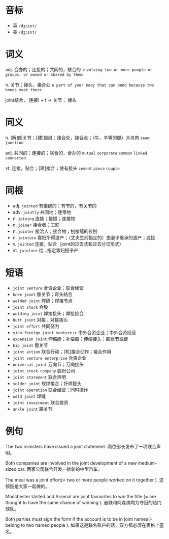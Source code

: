 # 音标

- 英 `/dʒɔint/`
- 美 `/dʒɔɪnt/`

# 词义

adj. 合办的；连接的；共同的，联合的
`involving two or more people or groups, or owned or shared by them`

n. 关节；接头，接合处
`a part of your body that can bend because two bones meet there`



join(结合， 连接) + t → 关节； 接头

# 同义

n. [解剖]关节；[建]接缝；接合处，接合点；（牛，羊等的腿）大块肉
`seam` `junction`

adj. 共同的；连接的；联合的，合办的
`mutual` `corporate` `common` `linked` `connected`

vt. 连接，贴合；[建]接合；使有接头
`cement` `piece` `couple`

# 同根

- adj. `jointed` 有接缝的；有节的，有关节的
- adv. `jointly` 共同地；连带地
- n. `joining` 连接；接缝；连接物
- n. `joiner` 接合者；工匠
- n. `jointer` 接洽人；接合物；刨接缝的长刨
- n. `jointure` 寡妇所得遗产；（丈夫生前指定的）由妻子继承的遗产；连接
- v. `jointed` 连接，贴合（joint的过去式和过去分词形式）
- vt. `jointure` 给…指定寡妇授予产

# 短语

- `joint venture` 合资企业；联合经营
- `knee joint` 膝关节；弯头结合
- `welded joint` 焊缝；焊接节点
- `joint stock` 合股
- `welding joint` 焊接接头；焊接接合
- `butt joint` 对接；对接接头
- `joint effort` 共同努力
- `sino-foreign joint venture` n. 中外合资企业；中外合资经营
- `expansion joint` 伸缩缝；补偿器；伸缩接头；膨胀节或缝
- `hip joint` 髋关节
- `joint action` 联合行动；[机]接合动作；接合作用
- `joint venture enterprise` 合资企业
- `universal joint` 万向节；万向接头
- `joint stock company` 股份公司
- `joint statement` 联合声明
- `solder joint` 软焊接合；钎焊接头
- `joint operation` 联合经营；同时操作
- `weld joint` 焊缝
- `joint investment` 联合投资
- `ankle joint` 踝关节

# 例句

The two ministers have issued a joint statement.
两位部长发布了一项联合声明。

Both companies are involved in the joint development of a new medium-sized car.
两家公司联合开发一款新的中型汽车。

The meal was a joint effort(= two or more people worked on it together ).
这顿饭是大家一起做的。

Manchester United and Arsenal are joint favourites to win the title (= are thought to have the same chance of winning ).
曼联和阿森纳均为夺冠的热门球队。

Both parties must sign the form if the account is to be in joint names(= belong to two named people ).
如果这是联名账户的话，双方都必须在表格上签名。


